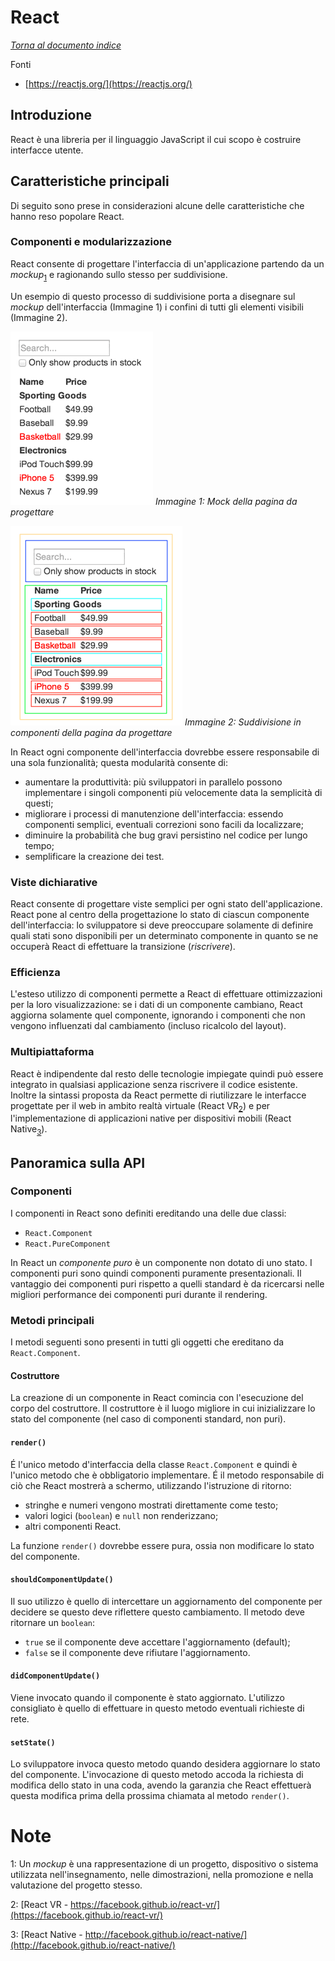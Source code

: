 # React
[_Torna al documento indice_](./README.md)

Fonti

-   [https://reactjs.org/](https://reactjs.org/)

## Introduzione
React è una libreria per il linguaggio JavaScript il cui scopo è costruire interfacce utente.

## Caratteristiche principali
Di seguito sono prese in considerazioni alcune delle caratteristiche che hanno reso popolare React.

### Componenti e modularizzazione
React consente di progettare l'interfaccia di un'applicazione partendo da un _mockup_<sub>[1](#1)</sub> e ragionando sullo stesso per suddivisione.

Un esempio di questo processo di suddivisione porta a disegnare sul _mockup_ dell'interfaccia (Immagine 1) i confini di tutti gli elementi visibili (Immagine 2).

![](./images/react_ui_mock.png)
_Immagine 1: Mock della pagina da progettare_

![](./images/react_ui_mock_boxed.png)
_Immagine 2: Suddivisione in componenti della pagina da progettare_

In React ogni componente dell'interfaccia dovrebbe essere responsabile di una sola funzionalità; questa modularità consente di:

-   aumentare la produttività: più sviluppatori in parallelo possono implementare i singoli componenti più velocemente data la semplicità di questi;
-   migliorare i processi di manutenzione dell'interfaccia: essendo componenti semplici, eventuali correzioni sono facili da localizzare;
-   diminuire la probabilità che bug gravi persistino nel codice per lungo tempo;
-   semplificare la creazione dei test.

### Viste dichiarative
React consente di progettare viste semplici per ogni stato dell'applicazione. React pone al centro della progettazione lo stato di ciascun componente dell'interfaccia: lo sviluppatore si deve preoccupare solamente di definire quali stati sono disponibili per un determinato componente in quanto se ne occuperà React di effettuare la transizione (_riscrivere_).

### Efficienza
L'esteso utilizzo di componenti permette a React di effettuare ottimizzazioni per la loro  visualizzazione: se i dati di un  componente cambiano, React aggiorna solamente quel componente, ignorando i componenti che non vengono influenzati dal cambiamento (incluso ricalcolo del layout).

### Multipiattaforma
React è indipendente dal resto delle tecnologie impiegate quindi può essere integrato in qualsiasi applicazione senza riscrivere il codice esistente.
Inoltre la sintassi proposta da React permette di riutilizzare le interfacce progettate per il web in ambito realtà virtuale (React VR<sub>[2](#2)</sub>) e per l'implementazione di applicazioni native per dispositivi mobili (React Native<sub>[3](#3)</sub>).

## Panoramica sulla API

### Componenti
I componenti in React sono definiti ereditando una delle due classi:

-   `React.Component`
-   `React.PureComponent`

In React un _componente puro_ è un componente non dotato di uno stato. I componenti puri sono quindi componenti puramente presentazionali. Il vantaggio dei componenti puri rispetto a quelli standard è da ricercarsi nelle migliori performance dei componenti puri durante il rendering.

### Metodi principali
I metodi seguenti sono presenti in tutti gli oggetti che ereditano da `React.Component`.

#### Costruttore
La creazione di un componente in React comincia con l'esecuzione del corpo del costruttore.
Il costruttore è il luogo migliore in cui inizializzare lo stato del componente (nel caso di componenti standard, non puri).


#### `render()`
É l'unico metodo d'interfaccia della classe `React.Component` e quindi è l'unico metodo che è obbligatorio implementare.
É il metodo responsabile di ciò che React mostrerà a schermo, utilizzando l'istruzione di ritorno:

-   stringhe e numeri vengono mostrati direttamente come testo;
-   valori logici (`boolean`) e  `null` non renderizzano;
-   altri componenti React.

La funzione `render()` dovrebbe essere pura, ossia non modificare lo stato del componente.

#### `shouldComponentUpdate()`
Il suo utilizzo è quello di intercettare un aggiornamento del componente per decidere se questo deve riflettere questo cambiamento. Il metodo deve ritornare un `boolean`:

-   `true` se il componente deve accettare l'aggiornamento (default);
-   `false` se il componente deve rifiutare l'aggiornamento.

#### `didComponentUpdate()`
Viene invocato quando il componente è stato aggiornato. L'utilizzo consigliato è quello di effettuare in questo metodo eventuali richieste di rete.


#### `setState()`
Lo sviluppatore invoca questo metodo quando desidera aggiornare lo stato del componente.
L'invocazione di questo metodo accoda la richiesta di modifica dello stato in una coda, avendo la garanzia che React effettuerà questa modifica prima della prossima chiamata al metodo `render()`.


# Note
<a name="1">1:</a> Un _mockup_ è una rappresentazione di un progetto, dispositivo o sistema utilizzata nell'insegnamento, nelle dimostrazioni, nella promozione e nella valutazione del progetto stesso.

<a name="2">2:</a> [React VR - https://facebook.github.io/react-vr/](https://facebook.github.io/react-vr/)

<a name="3">3:</a> [React Native - http://facebook.github.io/react-native/](http://facebook.github.io/react-native/)
